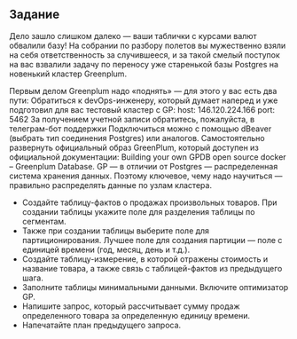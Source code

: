 ## Задание
Дело зашло слишком далеко — ваши таблички с курсами валют обвалили базу! 
На собрании по разбору полетов вы мужественно взяли на себя ответственность за случившееся, и за такой смелый поступок на вас взвалили задачу по переносу уже старенькой базы Postgres на новенький кластер Greenplum. 

Первым делом Greenplum надо «поднять» — для этого у вас есть два пути:
Обратиться к devOps-инженеру, который думает наперед и уже подготовил для вас тестовый кластер с GP: 
host: 146.120.224.166
port: 5462
За получением учетной записи обратитесь, пожалуйста, в телеграм-бот поддержки
Подключиться можно с помощью dBeaver (выбрать тип соединения Postgres) или аналогов.
Самостоятельно развернуть официальный образ GreenPlum, который доступен из официальной документации: Building your own GPDB open source docker – Greenplum Database.
GP — в отличии от Postgres — распределенная система хранения данных. Поэтому ключевое, чему надо научиться — правильно распределять данные по узлам кластера. 
* Создайте таблицу-фактов о продажах произвольных товаров. При создании таблицы укажите поле для разделения таблицы по сегментам.  
* Также при создании таблицы выберите поле для партиционирования. Лучшее поле для создания партиции — поле с единицей времени (год, месяц, день и т.д.).
* Создайте таблицу-измерение, в которой отражены стоимость и название товара, а также связь с таблицей-фактов из предыдущего шага.
* Заполните таблицы минимальными данными. Включите оптимизатор GP. 
* Напишите запрос, который рассчитывает сумму продаж определенного товара за определенную единицу времени. 
* Напечатайте план предыдущего запроса. 

 
